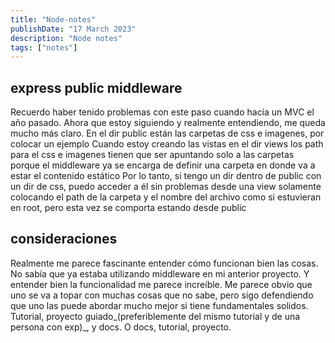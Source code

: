 ```yaml
---
title: "Node-notes"
publishDate: "17 March 2023"
description: "Node notes"
tags: ["notes"]
---
```


## express public middleware
Recuerdo haber tenido problemas con este paso cuando hacía un MVC el año pasado.
Ahora que estoy siguiendo y realmente entendiendo, me queda mucho más claro.
En el dir public están las carpetas de css e imagenes, por colocar un ejemplo
Cuando estoy creando las vistas en el dir views los path para el css e imagenes
tienen que ser apuntando solo a las carpetas porque el middleware ya se encarga
de definir una carpeta en donde va a estar el contenido estático
Por lo tanto, si tengo un dir dentro de public con un dir de css, puedo acceder a él
sin problemas desde una view solamente colocando el path de la carpeta y el nombre del archivo
como si estuvieran en root, pero esta vez se comporta estando desde public

## consideraciones
Realmente me parece fascinante entender cómo funcionan bien las cosas. No sabía
que ya estaba utilizando middleware en mi anterior proyecto. Y entender bien la funcionalidad
me parece increíble. Me parece obvio que uno se va a topar con muchas cosas que no sabe,
pero sigo defendiendo que uno las puede abordar mucho mejor si tiene fundamentales solidos.
Tutorial, proyecto guiado_(preferiblemente del mismo tutorial y de una persona con exp)_, y docs.
O docs, tutorial, proyecto.

